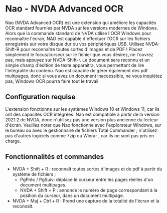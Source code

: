# Nao - NVDA Advanced OCR
Nao (NVDA Advanced OCR) est une extension qui améliore les capacités OCR standard fournies par NVDA sur les versions modernes de Windows.
Alors que la commande standard de NVDA utilise l'OCR Windows pour reconnaître l'écran, NAO est capable d'effectuer l'OCR sur les fichiers enregistrés sur votre disque dur ou vos périphériques USB. 
Utilisez NVDA-Shift-R pour reconnaître toutes sortes d'images et de PDF ! 
Placez simplement le focus/curseur sur le fichier que vous désirez, ne l'ouvrez pas, mais appuyez sur NVDA-Shift-r. 
Le document sera reconnu et un simple champ d'édition de texte apparaîtra, vous permettant de lire l'intégralité du contenu. 
Nao est capable de gérer également des pdf multipages, donc si vous avez un document inaccessible, ne vous inquiétez pas, Windows OCR pourra faire tout le travail 
## Configuration requise
L'extension fonctionne sur les systèmes Windows 10 et Windows 11, car ils ont des capacités OCR intégrées. 
Nao est compatible à partir de la version 2021.2 de NVDA, donc n'utilisez pas une version plus ancienne du lecteur d'écran.
Veuillez noter que Nao fonctionne avec l'explorateur Windows, sur le bureau ou avec le gestionnaire de fichiers Total Commander ; n'utilisez pas d'autres logiciels comme 7zip ou Winrar , car ils ne sont pas pris en charge.
## Fonctionnalités et commandes
* NVDA + Shift + R : reconnaît toutes sortes d'images et de pdf à partir du système de fichiers ;
  * PgPréc / PgSuiv: déplace le curseur entre les pages réelles d'un document multipages.
  * NVDA + Shift + P : annonce le numéro de page correspondant à la position du curseur, dans un document multipage.
* NVDA + Maj + Ctrl + R : Prend une capture de la totalité de l'écran et la reconnaît.
